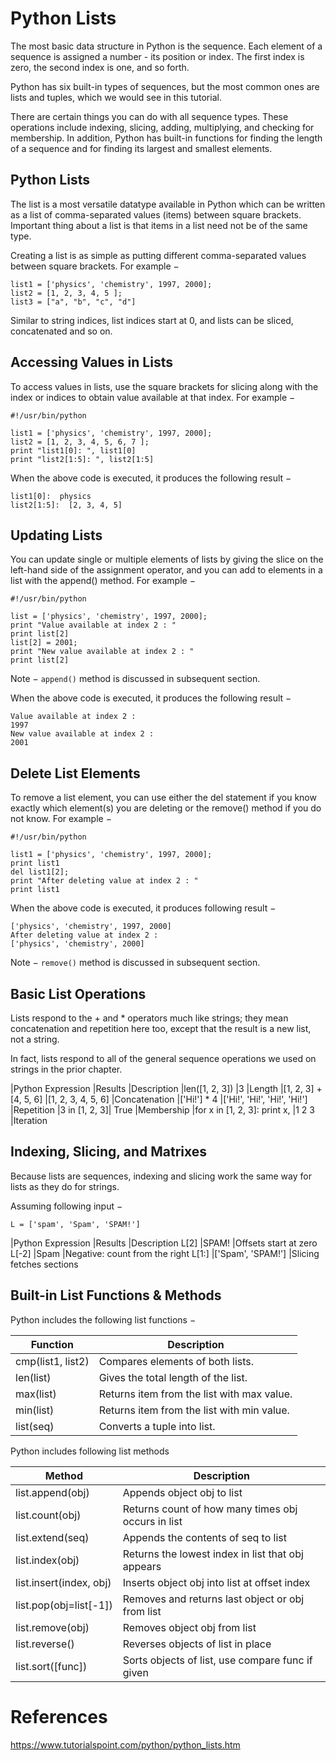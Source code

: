 # Python Lists
The most basic data structure in Python is the sequence. Each element of a sequence is assigned a number - its position or index. The first index is zero, the second index is one, and so forth.

Python has six built-in types of sequences, but the most common ones are lists and tuples, which we would see in this tutorial.

There are certain things you can do with all sequence types. These operations include indexing, slicing, adding, multiplying, and checking for membership. In addition, Python has built-in functions for finding the length of a sequence and for finding its largest and smallest elements.

## Python Lists
The list is a most versatile datatype available in Python which can be written as a list of comma-separated values (items) between square brackets. Important thing about a list is that items in a list need not be of the same type.

Creating a list is as simple as putting different comma-separated values between square brackets. For example −
```
list1 = ['physics', 'chemistry', 1997, 2000];
list2 = [1, 2, 3, 4, 5 ];
list3 = ["a", "b", "c", "d"]
```
Similar to string indices, list indices start at 0, and lists can be sliced, concatenated and so on.

## Accessing Values in Lists
To access values in lists, use the square brackets for slicing along with the index or indices to obtain value available at that index. For example −
```
#!/usr/bin/python

list1 = ['physics', 'chemistry', 1997, 2000];
list2 = [1, 2, 3, 4, 5, 6, 7 ];
print "list1[0]: ", list1[0]
print "list2[1:5]: ", list2[1:5]
```
When the above code is executed, it produces the following result −
```
list1[0]:  physics
list2[1:5]:  [2, 3, 4, 5]
```
## Updating Lists
You can update single or multiple elements of lists by giving the slice on the left-hand side of the assignment operator, and you can add to elements in a list with the append() method. For example −
```
#!/usr/bin/python

list = ['physics', 'chemistry', 1997, 2000];
print "Value available at index 2 : "
print list[2]
list[2] = 2001;
print "New value available at index 2 : "
print list[2]
```
Note − `append()` method is discussed in subsequent section.

When the above code is executed, it produces the following result −
```
Value available at index 2 :
1997
New value available at index 2 :
2001
```

## Delete List Elements
To remove a list element, you can use either the del statement if you know exactly which element(s) you are deleting or the remove() method if you do not know. For example −
```
#!/usr/bin/python

list1 = ['physics', 'chemistry', 1997, 2000];
print list1
del list1[2];
print "After deleting value at index 2 : "
print list1
```
When the above code is executed, it produces following result −
```
['physics', 'chemistry', 1997, 2000]
After deleting value at index 2 :
['physics', 'chemistry', 2000]
```
Note − `remove()` method is discussed in subsequent section.

## Basic List Operations
Lists respond to the + and * operators much like strings; they mean concatenation and repetition here too, except that the result is a new list, not a string.

In fact, lists respond to all of the general sequence operations we used on strings in the prior chapter.

|Python Expression	|Results	|Description
|len([1, 2, 3])	|3	|Length
|[1, 2, 3] + [4, 5, 6]	|[1, 2, 3, 4, 5, 6]	|Concatenation
|['Hi!'] * 4	|['Hi!', 'Hi!', 'Hi!', 'Hi!']	|Repetition
|3 in [1, 2, 3]|	True	|Membership
|for x in [1, 2, 3]: print x,	|1 2 3	|Iteration

## Indexing, Slicing, and Matrixes
Because lists are sequences, indexing and slicing work the same way for lists as they do for strings.

Assuming following input −
```
L = ['spam', 'Spam', 'SPAM!']
```
|Python Expression	|Results	|Description
L[2]	|SPAM!	|Offsets start at zero
L[-2]	|Spam	|Negative: count from the right
L[1:]	|['Spam', 'SPAM!']	|Slicing fetches sections

## Built-in List Functions & Methods
Python includes the following list functions −

|Function | Description
| --- | ---
|cmp(list1, list2)|  Compares elements of both lists.
|len(list)|Gives the total length of the list.
|max(list)|Returns item from the list with max value.
|min(list)|Returns item from the list with min value.
|list(seq)|Converts a tuple into list.

Python includes following list methods

|Method | Description
| --- | ---
|list.append(obj)|Appends object obj to list
|list.count(obj)|Returns count of how many times obj occurs in list
|list.extend(seq)|Appends the contents of seq to list
|list.index(obj)|Returns the lowest index in list that obj appears
|list.insert(index, obj)|Inserts object obj into list at offset index
|list.pop(obj=list[-1])|Removes and returns last object or obj from list
|list.remove(obj)| Removes object obj from list
|list.reverse()|Reverses objects of list in place
|list.sort([func])|Sorts objects of list, use compare func if given

# References
https://www.tutorialspoint.com/python/python_lists.htm
